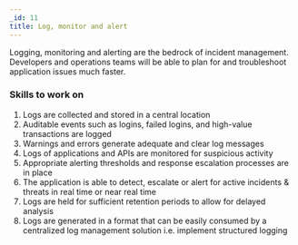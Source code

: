 ```yaml
---
_id: 11
title: Log, monitor and alert
---
```


Logging, monitoring and alerting are the bedrock of incident management. Developers and operations teams will be able to plan for and troubleshoot application issues much faster.

### Skills to work on

1. Logs are collected and stored in a central location
1. Auditable events such as logins, failed logins, and high-value transactions are logged
1. Warnings and errors generate adequate and clear log messages
1. Logs of applications and APIs are monitored for suspicious activity
1. Appropriate alerting thresholds and response escalation processes are in place
1. The application is able to detect, escalate or alert for active incidents & threats in real time or near real time
1. Logs are held for sufficient retention periods to allow for delayed analysis
1. Logs are generated in a format that can be easily consumed by a centralized log management solution  i.e. implement structured logging
